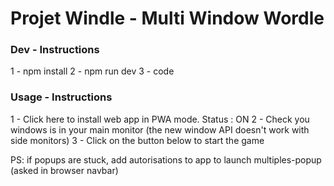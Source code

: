 # Projet Windle - Multi Window Wordle

### Dev - Instructions
1 - npm install
2 - npm run dev
3 - code

### Usage - Instructions
1 - Click here to install web app in PWA mode. Status : ON
2 - Check you windows is in your main monitor (the new window API doesn't work with side monitors)
3 - Click on the button below to start the game

PS: if popups are stuck, add autorisations to app to launch multiples-popup (asked in browser navbar)